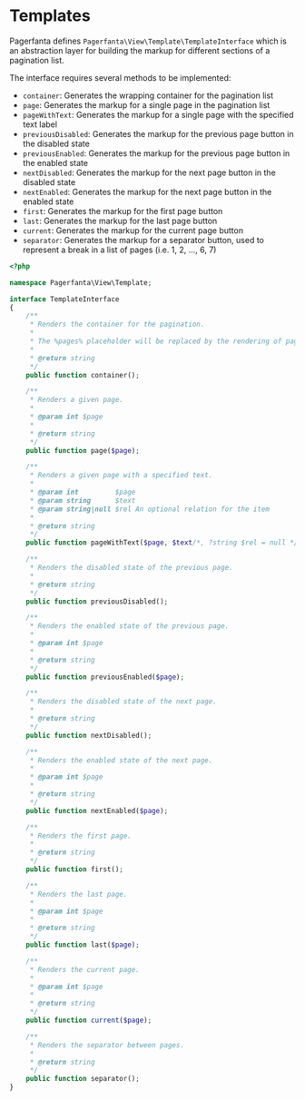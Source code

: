 # Templates

Pagerfanta defines `Pagerfanta\View\Template\TemplateInterface` which is an abstraction layer for building the markup for different sections of a pagination list.

The interface requires several methods to be implemented:

- `container`: Generates the wrapping container for the pagination list
- `page`: Generates the markup for a single page in the pagination list 
- `pageWithText`: Generates the markup for a single page with the specified text label 
- `previousDisabled`: Generates the markup for the previous page button in the disabled state 
- `previousEnabled`: Generates the markup for the previous page button in the enabled state 
- `nextDisabled`: Generates the markup for the next page button in the disabled state 
- `nextEnabled`: Generates the markup for the next page button in the enabled state 
- `first`: Generates the markup for the first page button 
- `last`: Generates the markup for the last page button 
- `current`: Generates the markup for the current page button 
- `separator`: Generates the markup for a separator button, used to represent a break in a list of pages (i.e. 1, 2, ..., 6, 7) 

```php
<?php

namespace Pagerfanta\View\Template;

interface TemplateInterface
{
    /**
     * Renders the container for the pagination.
     *
     * The %pages% placeholder will be replaced by the rendering of pages
     *
     * @return string
     */
    public function container();

    /**
     * Renders a given page.
     *
     * @param int $page
     *
     * @return string
     */
    public function page($page);

    /**
     * Renders a given page with a specified text.
     *
     * @param int         $page
     * @param string      $text
     * @param string|null $rel An optional relation for the item
     *
     * @return string
     */
    public function pageWithText($page, $text/*, ?string $rel = null */);

    /**
     * Renders the disabled state of the previous page.
     *
     * @return string
     */
    public function previousDisabled();

    /**
     * Renders the enabled state of the previous page.
     *
     * @param int $page
     *
     * @return string
     */
    public function previousEnabled($page);

    /**
     * Renders the disabled state of the next page.
     *
     * @return string
     */
    public function nextDisabled();

    /**
     * Renders the enabled state of the next page.
     *
     * @param int $page
     *
     * @return string
     */
    public function nextEnabled($page);

    /**
     * Renders the first page.
     *
     * @return string
     */
    public function first();

    /**
     * Renders the last page.
     *
     * @param int $page
     *
     * @return string
     */
    public function last($page);

    /**
     * Renders the current page.
     *
     * @param int $page
     *
     * @return string
     */
    public function current($page);

    /**
     * Renders the separator between pages.
     *
     * @return string
     */
    public function separator();
}
```
